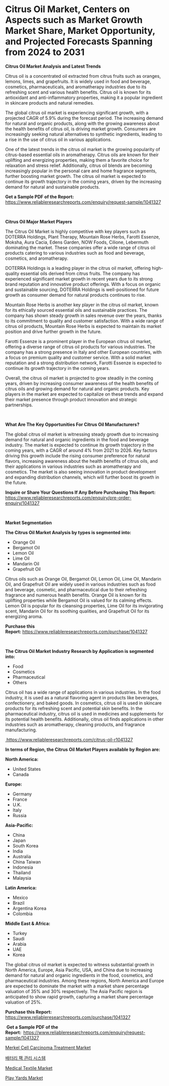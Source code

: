 <p><h1>Citrus Oil Market, Centers on Aspects such as Market Growth Market Share, Market Opportunity, and Projected Forecasts Spanning from 2024 to 2031</h1></p><p><strong>Citrus Oil Market Analysis and Latest Trends</strong></p>
<p><p>Citrus oil is a concentrated oil extracted from citrus fruits such as oranges, lemons, limes, and grapefruits. It is widely used in food and beverage, cosmetics, pharmaceuticals, and aromatherapy industries due to its refreshing scent and various health benefits. Citrus oil is known for its antioxidant and anti-inflammatory properties, making it a popular ingredient in skincare products and natural remedies.</p><p>The global citrus oil market is experiencing significant growth, with a projected CAGR of 5.9% during the forecast period. The increasing demand for natural and organic products, along with the growing awareness about the health benefits of citrus oil, is driving market growth. Consumers are increasingly seeking natural alternatives to synthetic ingredients, leading to a rise in the use of citrus oil in various applications.</p><p>One of the latest trends in the citrus oil market is the growing popularity of citrus-based essential oils in aromatherapy. Citrus oils are known for their uplifting and energizing properties, making them a favorite choice for relaxation and stress relief. Additionally, citrus oil blends are becoming increasingly popular in the personal care and home fragrance segments, further boosting market growth. The citrus oil market is expected to continue its growth trajectory in the coming years, driven by the increasing demand for natural and sustainable products.</p></p>
<p><strong>Get a Sample PDF of the Report:&nbsp;</strong> <a href="https://www.reliableresearchreports.com/enquiry/request-sample/1041327">https://www.reliableresearchreports.com/enquiry/request-sample/1041327</a></p>
<p>&nbsp;</p>
<p><strong>Citrus Oil Major Market Players</strong></p>
<p><p>The Citrus Oil Market is highly competitive with key players such as DOTERRA Holdings, Plant Therapy, Mountain Rose Herbs, Farotti Essenze, Moksha, Aura Cacia, Edens Garden, NOW Foods, Cilione, Lebermuth dominating the market. These companies offer a wide range of citrus oil products catering to various industries such as food and beverage, cosmetics, and aromatherapy.</p><p>DOTERRA Holdings is a leading player in the citrus oil market, offering high-quality essential oils derived from citrus fruits. The company has experienced significant market growth in recent years due to its strong brand reputation and innovative product offerings. With a focus on organic and sustainable sourcing, DOTERRA Holdings is well-positioned for future growth as consumer demand for natural products continues to rise.</p><p>Mountain Rose Herbs is another key player in the citrus oil market, known for its ethically sourced essential oils and sustainable practices. The company has shown steady growth in sales revenue over the years, thanks to its commitment to quality and customer satisfaction. With a wide range of citrus oil products, Mountain Rose Herbs is expected to maintain its market position and drive further growth in the future.</p><p>Farotti Essenze is a prominent player in the European citrus oil market, offering a diverse range of citrus oil products for various industries. The company has a strong presence in Italy and other European countries, with a focus on premium quality and customer service. With a solid market reputation and a strong distribution network, Farotti Essenze is expected to continue its growth trajectory in the coming years.</p><p>Overall, the citrus oil market is projected to grow steadily in the coming years, driven by increasing consumer awareness of the health benefits of citrus oils and growing demand for natural and organic products. Key players in the market are expected to capitalize on these trends and expand their market presence through product innovation and strategic partnerships.</p></p>
<p>&nbsp;</p>
<p><strong>What Are The Key Opportunities For Citrus Oil Manufacturers?</strong></p>
<p><p>The global citrus oil market is witnessing steady growth due to increasing demand for natural and organic ingredients in the food and beverage industry. The market is expected to continue its growth trajectory in the coming years, with a CAGR of around 4% from 2021 to 2026. Key factors driving this growth include the rising consumer preference for natural flavors, increasing awareness about the health benefits of citrus oils, and their applications in various industries such as aromatherapy and cosmetics. The market is also seeing innovation in product development and expanding distribution channels, which will further boost its growth in the future.</p></p>
<p><strong>Inquire or Share Your Questions If Any Before Purchasing This Report:</strong> <a href="https://www.reliableresearchreports.com/enquiry/pre-order-enquiry/1041327">https://www.reliableresearchreports.com/enquiry/pre-order-enquiry/1041327</a></p>
<p>&nbsp;</p>
<p><strong>Market Segmentation</strong></p>
<p><strong>The Citrus Oil Market Analysis by types is segmented into:</strong></p>
<p><ul><li>Orange Oil</li><li>Bergamot Oil</li><li>Lemon Oil</li><li>Lime Oil</li><li>Mandarin Oil</li><li>Grapefruit Oil</li></ul></p>
<p><p>Citrus oils such as Orange Oil, Bergamot Oil, Lemon Oil, Lime Oil, Mandarin Oil, and Grapefruit Oil are widely used in various industries such as food and beverage, cosmetic, and pharmaceutical due to their refreshing fragrance and numerous health benefits. Orange Oil is known for its uplifting properties while Bergamot Oil is valued for its calming effects. Lemon Oil is popular for its cleansing properties, Lime Oil for its invigorating scent, Mandarin Oil for its soothing qualities, and Grapefruit Oil for its energizing aroma.</p></p>
<p><strong>Purchase this Report:&nbsp;</strong><a href="https://www.reliableresearchreports.com/purchase/1041327">https://www.reliableresearchreports.com/purchase/1041327</a></p>
<p>&nbsp;</p>
<p><strong>The Citrus Oil Market Industry Research by Application is segmented into:</strong></p>
<p><ul><li>Food</li><li>Cosmetics</li><li>Pharmaceutical</li><li>Others</li></ul></p>
<p><p>Citrus oil has a wide range of applications in various industries. In the food industry, it is used as a natural flavoring agent in products like beverages, confectionery, and baked goods. In cosmetics, citrus oil is used in skincare products for its refreshing scent and potential skin benefits. In the pharmaceutical industry, citrus oil is used in medicines and supplements for its potential health benefits. Additionally, citrus oil finds applications in other industries such as aromatherapy, cleaning products, and fragrance manufacturing.</p></p>
<p><a href="https://www.reliableresearchreports.com/citrus-oil-r1041327">&nbsp;https://www.reliableresearchreports.com/citrus-oil-r1041327</a></p>
<p><strong>In terms of Region, the Citrus Oil Market Players available by Region are:</strong></p>
<p>
    <p> <strong> North America: </strong>
        <ul>
            <li>United States</li>
            <li>Canada</li>
        </ul>
        </p> 
    <p> <strong> Europe: </strong>
        <ul>
            <li>Germany</li>
            <li>France</li>
            <li>U.K.</li>
            <li>Italy</li>
            <li>Russia</li>
        </ul>
        </p> 
    <p> <strong> Asia-Pacific: </strong>
        <ul>
            <li>China</li>
            <li>Japan</li>
            <li>South Korea</li>
            <li>India</li>
            <li>Australia</li>
            <li>China Taiwan</li>
            <li>Indonesia</li>
            <li>Thailand</li>
            <li>Malaysia</li>
        </ul>
        </p> 
    <p> <strong> Latin America: </strong>
        <ul>
            <li>Mexico</li>
            <li>Brazil</li>
            <li>Argentina Korea</li>
            <li>Colombia</li>
        </ul>
        </p> 
    <p> <strong> Middle East & Africa: </strong>
        <ul>
            <li>Turkey</li>
            <li>Saudi</li>
            <li>Arabia</li>
            <li>UAE</li>
            <li>Korea</li>
        </ul>
    </p>
    </p>
<p><p>The global citrus oil market is expected to witness substantial growth in North America, Europe, Asia Pacific, USA, and China due to increasing demand for natural and organic ingredients in the food, cosmetics, and pharmaceutical industries. Among these regions, North America and Europe are expected to dominate the market with a market share percentage valuation of 35% and 30% respectively. The Asia Pacific region is anticipated to show rapid growth, capturing a market share percentage valuation of 25%.</p></p>
<p><strong>Purchase this Report: </strong><a href="https://www.reliableresearchreports.com/purchase/1041327">https://www.reliableresearchreports.com/purchase/1041327</a></p>
<p>&nbsp;<strong>Get a Sample PDF of the Report:&nbsp;&nbsp;</strong><a href="https://www.reliableresearchreports.com/enquiry/request-sample/1041327">https://www.reliableresearchreports.com/enquiry/request-sample/1041327</a></p>
<p><strong></strong></p>
<p><p><a href="https://www.linkedin.com/pulse/merkel-cell-carcinoma-treatment-market-report-reveals-latest-c6wlf">Merkel Cell Carcinoma Treatment Market</a></p><p><a href="https://github.com/wallacBahrtyinger567686/Market-Research-Report-List-1/blob/main/732865952426.md">배터리 팩 관리 시스템</a></p><p><a href="https://www.linkedin.com/pulse/medical-textile-market-report-reveals-latest-trends-growth-opportunities-usitf">Medical Textile Market</a></p><p><a href="https://github.com/HugoFirst21/Market-Research-Report-List-1/blob/main/play-yards-market.md">Play Yards Market</a></p></p>